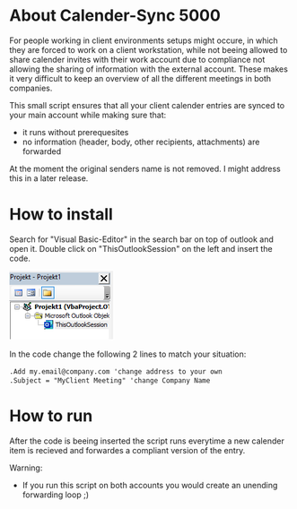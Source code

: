 # About Calender-Sync 5000

For people working in client environments setups might occure, in which they are forced to work on a client workstation, while not beeing allowed to share calender invites with their work account due to compliance not allowing the sharing of information with the external account. These makes it very difficult to keep an overview of all the different meetings in both companies.

This small script ensures that all your client calender entries are synced to your main account while making sure that:
- it runs without prerequesites
- no information (header, body, other recipients, attachments) are forwarded

At the moment the original senders name is not removed. I might address this in a later release.

# How to install



Search for "Visual Basic-Editor" in the search bar on top of outlook and open it. Double click on "ThisOutlookSession" on the left and insert the code.

![Adding the code to Outlook](screenshot.png)

In the code change the following 2 lines to match your situation:

```vba
.Add my.email@company.com 'change address to your own
.Subject = "MyClient Meeting" 'change Company Name
```

# How to run

After the code is beeing inserted the script runs everytime a new calender item is recieved and forwardes a compliant version of the entry.

Warning:
- If you run this script on both accounts you would create an unending forwarding loop ;)
